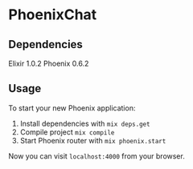 # PhoenixChat

## Dependencies
Elixir 1.0.2
Phoenix 0.6.2

## Usage
To start your new Phoenix application:

1. Install dependencies with `mix deps.get`
2. Compile project `mix compile`
3. Start Phoenix router with `mix phoenix.start`

Now you can visit `localhost:4000` from your browser.
